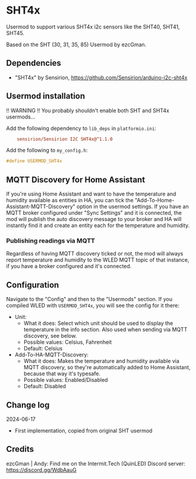 # SHT4x

Usermod to support various SHT4x i2c sensors like the SHT40, SHT41, SHT45.

Based on the SHT (30, 31, 35, 85) Usermod by ezcGman.

## Dependencies

- "SHT4x" by Sensirion, https://github.com/Sensirion/arduino-i2c-sht4x

## Usermod installation

!! WARNING !!
You probably shouldn't enable both SHT and SHT4x usermods...

Add the following dependency to `lib_deps` in `platformio.ini`:

```ini
    sensirion/Sensirion I2C SHT4x@^1.1.0
```

Add the following to `my_config.h`:

```cpp
#define USERMOD_SHT4x
```

## MQTT Discovery for Home Assistant

If you're using Home Assistant and want to have the temperature and humidity available as entities in HA, you can tick the "Add-To-Home-Assistant-MQTT-Discovery" option in the usermod settings. If you have an MQTT broker configured under "Sync Settings" and it is connected, the mod will publish the auto discovery message to your broker and HA will instantly find it and create an entity each for the temperature and humidity.

### Publishing readings via MQTT

Regardless of having MQTT discovery ticked or not, the mod will always report temperature and humidity to the WLED MQTT topic of that instance, if you have a broker configured and it's connected.

## Configuration

Navigate to the "Config" and then to the "Usermods" section. If you compiled WLED with `USERMOD_SHT4x`, you will see the config for it there:

- Unit:
  - What it does: Select which unit should be used to display the temperature in the info section. Also used when sending via MQTT discovery, see below.
  - Possible values: Celsius, Fahrenheit
  - Default: Celsius
- Add-To-HA-MQTT-Discovery:
  - What it does: Makes the temperature and humidity available via MQTT discovery, so they're automatically added to Home Assistant, because that way it's typesafe.
  - Possible values: Enabled/Disabled
  - Default: Disabled

## Change log

2024-06-17

- First implementation, copied from original SHT usermod

## Credits

ezcGman | Andy: Find me on the Intermit.Tech (QuinLED) Discord server: https://discord.gg/WdbAauG
